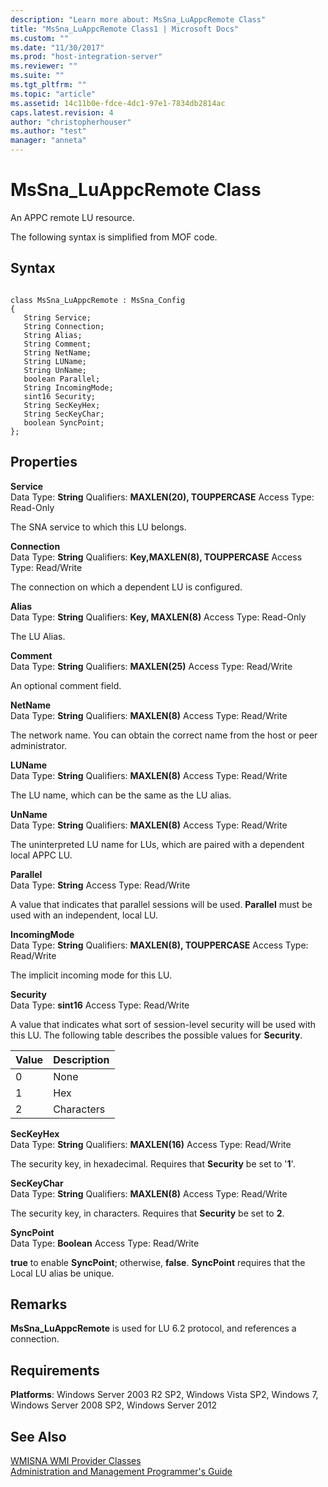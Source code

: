 ```yaml
---
description: "Learn more about: MsSna_LuAppcRemote Class"
title: "MsSna_LuAppcRemote Class1 | Microsoft Docs"
ms.custom: ""
ms.date: "11/30/2017"
ms.prod: "host-integration-server"
ms.reviewer: ""
ms.suite: ""
ms.tgt_pltfrm: ""
ms.topic: "article"
ms.assetid: 14c11b0e-fdce-4dc1-97e1-7834db2814ac
caps.latest.revision: 4
author: "christopherhouser"
ms.author: "test"
manager: "anneta"
---
```

# MsSna_LuAppcRemote Class
An APPC remote LU resource.  
  
 The following syntax is simplified from MOF code.  
  
## Syntax  
  
```  
  
class MsSna_LuAppcRemote : MsSna_Config  
{  
   String Service;  
   String Connection;  
   String Alias;  
   String Comment;  
   String NetName;  
   String LUName;  
   String UnName;  
   boolean Parallel;  
   String IncomingMode;  
   sint16 Security;  
   String SecKeyHex;  
   String SecKeyChar;  
   boolean SyncPoint;  
};  
```  
  
## Properties  
 **Service**  
 Data Type: **String** Qualifiers: **MAXLEN(20), TOUPPERCASE** Access Type: Read-Only  
  
 The SNA service to which this LU belongs.  
  
 **Connection**  
 Data Type: **String** Qualifiers: **Key,MAXLEN(8), TOUPPERCASE** Access Type: Read/Write  
  
 The connection on which a dependent LU is configured.  
  
 **Alias**  
 Data Type: **String** Qualifiers: **Key, MAXLEN(8)** Access Type: Read-Only  
  
 The LU Alias.  
  
 **Comment**  
 Data Type: **String** Qualifiers: **MAXLEN(25)** Access Type: Read/Write  
  
 An optional comment field.  
  
 **NetName**  
 Data Type: **String** Qualifiers: **MAXLEN(8)** Access Type: Read/Write  
  
 The network name. You can obtain the correct name from the host or peer administrator.  
  
 **LUName**  
 Data Type: **String** Qualifiers: **MAXLEN(8)** Access Type: Read/Write  
  
 The LU name, which can be the same as the LU alias.  
  
 **UnName**  
 Data Type: **String** Qualifiers: **MAXLEN(8)** Access Type: Read/Write  
  
 The uninterpreted LU name for LUs, which are paired with a dependent local APPC LU.  
  
 **Parallel**  
 Data Type: **String** Access Type: Read/Write  
  
 A value that indicates that parallel sessions will be used. **Parallel** must be used with an independent, local LU.  
  
 **IncomingMode**  
 Data Type: **String** Qualifiers: **MAXLEN(8), TOUPPERCASE** Access Type: Read/Write  
  
 The implicit incoming mode for this LU.  
  
 **Security**  
 Data Type: **sint16** Access Type: Read/Write  
  
 A value that indicates what sort of session-level security will be used with this LU. The following table describes the possible values for **Security**.  
  
|Value|Description|  
|-----------|-----------------|  
|0|None|  
|1|Hex|  
|2|Characters|  
  
 **SecKeyHex**  
 Data Type: **String** Qualifiers: **MAXLEN(16)** Access Type: Read/Write  
  
 The security key, in hexadecimal. Requires that **Security** be set to '**1**'.  
  
 **SecKeyChar**  
 Data Type: **String** Qualifiers: **MAXLEN(8)** Access Type: Read/Write  
  
 The security key, in characters. Requires that **Security** be set to **2**.  
  
 **SyncPoint**  
 Data Type: **Boolean** Access Type: Read/Write  
  
 **true** to enable **SyncPoint**; otherwise, **false**. **SyncPoint** requires that the Local LU alias be unique.  
  
## Remarks  
 **MsSna_LuAppcRemote** is used for LU 6.2 protocol, and references a connection.  
  
## Requirements  
 **Platforms**: Windows Server 2003 R2 SP2, Windows Vista SP2, Windows 7, Windows Server 2008 SP2, Windows Server 2012  
  
## See Also  
 [WMISNA WMI Provider Classes](../core/wmisna-wmi-provider-classes2.md)   
 [Administration and Management Programmer's Guide](./administration-and-management-programmer-s-guide2.md)
